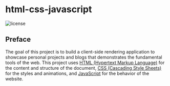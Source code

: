 # html-css-javascript

![license](https://img.shields.io/github/license/rctrodrigo/html-css-javascript)

## Preface

The goal of this project is to build a client-side rendering application to showcase personal projects and blogs that demonstrates the fundamental tools of the web. This project uses
[HTML (Hypertext Markup Language)](https://developer.mozilla.org/en-US/docs/Web/HTML) for the content and
structure of the document, [CSS (Cascading Style Sheets)](https://developer.mozilla.org/en-US/docs/Web/CSS) for the
styles and animations, and [JavaScript](https://developer.mozilla.org/en-US/docs/Web/JavaScript) for the behavior of the website.
